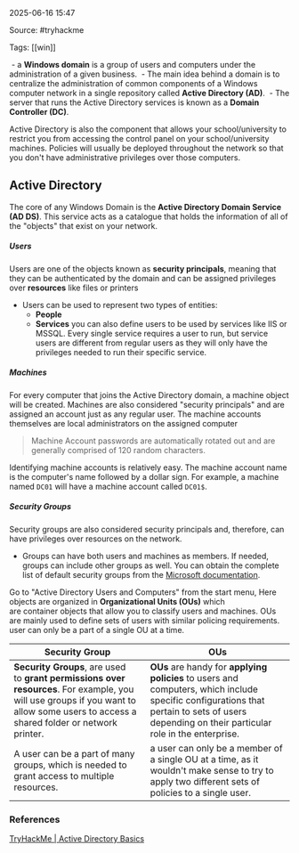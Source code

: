 
2025-06-16 15:47

Source: #tryhackme 

Tags: [[win]]

 - a **Windows domain** is a group of users and computers under the administration of a given business. 
 - The main idea behind a domain is to centralize the administration of common components of a Windows computer network in a single repository called **Active Directory (AD)**. 
 - The server that runs the Active Directory services is known as a **Domain Controller (DC)**.

Active Directory is also the component that allows your school/university to restrict you from accessing the control panel on your school/university machines. Policies will usually be deployed throughout the network so that you don't have administrative privileges over those computers.
## Active Directory 

﻿The core of any Windows Domain is the **Active Directory Domain Service (AD DS)**. This service acts as a catalogue that holds the information of all of the "objects" that exist on your network.
##### Users 

Users are one of the objects known as **security principals**, meaning that they can be authenticated by the domain and can be assigned privileges over **resources** like files or printers
- Users can be used to represent two types of entities:
	- **People**
	- **Services** you can also define users to be used by services like IIS or MSSQL. Every single service requires a user to run, but service users are different from regular users as they will only have the privileges needed to run their specific service.
##### Machines 

For every computer that joins the Active Directory domain, a machine object will be created. Machines are also considered "security principals" and are assigned an account just as any regular user. The machine accounts themselves are local administrators on the assigned computer

> Machine Account passwords are automatically rotated out and are generally comprised of 120 random characters.

Identifying machine accounts is relatively easy. The machine account name is the computer's name followed by a dollar sign. For example, a machine named `DC01` will have a machine account called `DC01$`.
##### Security Groups

Security groups are also considered security principals and, therefore, can have privileges over resources on the network.
- Groups can have both users and machines as members. If needed, groups can include other groups as well.
You can obtain the complete list of default security groups from the [Microsoft documentation](https://docs.microsoft.com/en-us/windows/security/identity-protection/access-control/active-directory-security-groups).

Go to "Active Directory Users and Computers" from the start menu, Here objects are organized in **Organizational Units (OUs)** which are container objects that allow you to classify users and machines. OUs are mainly used to define sets of users with similar policing requirements. user can only be a part of a single OU at a time.

| Security Group                                                                                                                                                                        | OUs                                                                                                                                                                                           |
| ------------------------------------------------------------------------------------------------------------------------------------------------------------------------------------- | --------------------------------------------------------------------------------------------------------------------------------------------------------------------------------------------- |
| **Security Groups**, are used to **grant permissions over resources**. For example, you will use groups if you want to allow some users to access a shared folder or network printer. | **OUs** are handy for **applying policies** to users and computers, which include specific configurations that pertain to sets of users depending on their particular role in the enterprise. |
| A user can be a part of many groups, which is needed to grant access to multiple resources.                                                                                           | a user can only be a member of a single OU at a time, as it wouldn't make sense to try to apply two different sets of policies to a single user.                                              |



### References
[TryHackMe | Active Directory Basics](https://tryhackme.com/room/winadbasics)